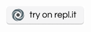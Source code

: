 [![Try on repl.it](https://github.com/wbigger/repl-badge-generator/raw/master/try.png)](https://replit.com/@Scappe/Sites-list-multyplayer?ref=button)
